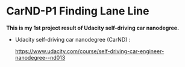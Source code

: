 # CarND-P1 Finding Lane Line 

**This is my 1st project result of Udacity self-driving car nanodegree.**

* Udacity self-driving car nanodegree (CarND) :

  https://www.udacity.com/course/self-driving-car-engineer-nanodegree--nd013

